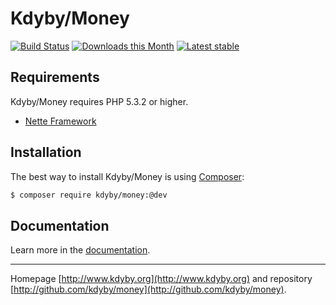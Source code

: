 Kdyby/Money
======

[![Build Status](https://travis-ci.org/Kdyby/Money.svg?branch=master)](https://travis-ci.org/Kdyby/Money)
[![Downloads this Month](https://img.shields.io/packagist/dm/kdyby/money.svg)](https://packagist.org/packages/kdyby/money)
[![Latest stable](https://img.shields.io/packagist/v/kdyby/money.svg)](https://packagist.org/packages/kdyby/money)


Requirements
------------

Kdyby/Money requires PHP 5.3.2 or higher.

- [Nette Framework](https://github.com/nette/nette)


Installation
------------

The best way to install Kdyby/Money is using  [Composer](http://getcomposer.org/):

```sh
$ composer require kdyby/money:@dev
```


Documentation
------------

Learn more in the [documentation](https://github.com/Kdyby/Money/blob/master/docs/en/index.md).


-----

Homepage [http://www.kdyby.org](http://www.kdyby.org) and repository [http://github.com/kdyby/money](http://github.com/kdyby/money).
